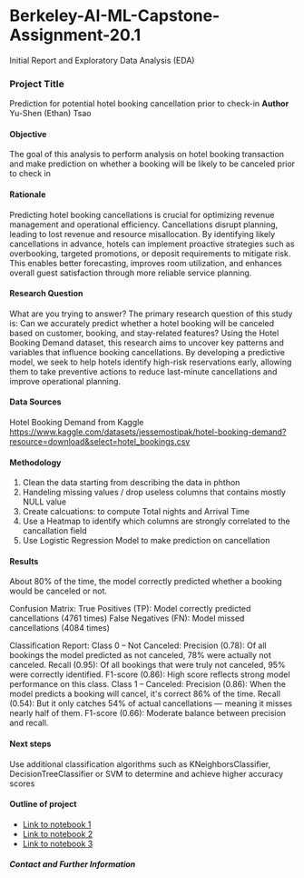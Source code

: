 # Berkeley-AI-ML-Capstone-Assignment-20.1
Initial Report and Exploratory Data Analysis (EDA)
### Project Title
Prediction for potential hotel booking cancellation prior to check-in
**Author**
Yu-Shen (Ethan) Tsao
#### Objective
The goal of this analysis to perform analysis on hotel booking transaction and make prediction on whether a booking will be likely to be canceled prior to check in


#### Rationale
Predicting hotel booking cancellations is crucial for optimizing revenue management and operational efficiency. Cancellations disrupt planning, leading to lost revenue and resource misallocation. By identifying likely cancellations in advance, hotels can implement proactive strategies such as overbooking, targeted promotions, or deposit requirements to mitigate risk. This enables better forecasting, improves room utilization, and enhances overall guest satisfaction through more reliable service planning.

#### Research Question
What are you trying to answer?
The primary research question of this study is: Can we accurately predict whether a hotel booking will be canceled based on customer, booking, and stay-related features? Using the Hotel Booking Demand dataset, this research aims to uncover key patterns and variables that influence booking cancellations. By developing a predictive model, we seek to help hotels identify high-risk reservations early, allowing them to take preventive actions to reduce last-minute cancellations and improve operational planning.

#### Data Sources
Hotel Booking Demand from Kaggle
https://www.kaggle.com/datasets/jessemostipak/hotel-booking-demand?resource=download&select=hotel_bookings.csv

#### Methodology
1. Clean the data starting from describing the data in phthon
2. Handeling missing values / drop useless columns that contains mostly NULL value
3. Create calcuations: to compute Total nights and Arrival Time
4. Use a Heatmap to identify which columns are strongly correlated to the cancallation field
5. Use Logistic Regression Model to make prediction on cancellation 

#### Results
About 80% of the time, the model correctly predicted whether a booking would be canceled or not.

Confusion Matrix: 
    True Positives (TP): Model correctly predicted cancellations (4761 times)
    False Negatives (FN): Model missed cancellations (4084 times)

Classification Report:
    Class 0 – Not Canceled:
        Precision (0.78): Of all bookings the model predicted as not canceled, 78% were actually not canceled.
        Recall (0.95): Of all bookings that were truly not canceled, 95% were correctly identified.
        F1-score (0.86): High score reflects strong model performance on this class.
     Class 1 – Canceled:
        Precision (0.86): When the model predicts a booking will cancel, it's correct 86% of the time.
        Recall (0.54): But it only catches 54% of actual cancellations — meaning it misses nearly half of them.
        F1-score (0.66): Moderate balance between precision and recall.


#### Next steps
Use additional classification algorithms such as KNeighborsClassifier, DecisionTreeClassifier or SVM  to determine and achieve higher accuracy scores

#### Outline of project

- [Link to notebook 1]()
- [Link to notebook 2]()
- [Link to notebook 3]()


##### Contact and Further Information
